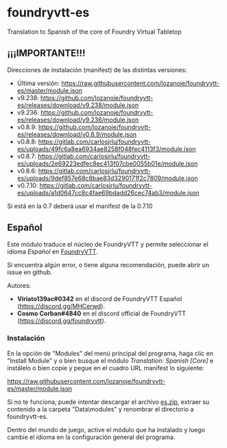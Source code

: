 # foundryvtt-es

Translation to Spanish of the core of Foundry Virtual Tabletop

## ¡¡¡IMPORTANTE!!!

Direcciones de instalación (manifest) de las distintas versiones:

* Última versión: https://raw.githubusercontent.com/lozanoje/foundryvtt-es/master/module.json
* v9.238: https://github.com/lozanoje/foundryvtt-es/releases/download/v9.238/module.json
* v9.236: https://github.com/lozanoje/foundryvtt-es/releases/download/v9.236/module.json
* v0.8.9: https://github.com/lozanoje/foundryvtt-es/releases/download/v0.8.9/module.json
* v0.8.8: https://gitlab.com/carlosjrlu/foundryvtt-es/uploads/49fc6a8ea6934ae8258f048fec4113f3/module.json
* v0.8.7: https://gitlab.com/carlosjrlu/foundryvtt-es/uploads/2e69223edfec8ec413f07cbe0055b01e/module.json
* v0.8.6: https://gitlab.com/carlosjrlu/foundryvtt-es/uploads/9def857e68c8bae83d3290171f2c7809/module.json
* v0.7.10: https://gitlab.com/carlosjrlu/foundryvtt-es/uploads/a1d0647cc8c4fae69bdadd26cec74ab3/module.json

Si está en la 0.7 deberá usar el manifest de la 0.7.10

## Español

Este módulo traduce el núcleo de FoundryVTT y permite seleccionar el idioma *Español* en [FoundryVTT](http://foundryvtt.com/ "Foundry Virtual Tabletop").

Si encuentra algún error, o tiene alguna recomendación, puede abrir un issue en github.

Autores: 
* **Viriato139ac#0342** en el discord de FoundryVTT Español (https://discord.gg/MHCerwd).
* **Cosmo Corban#4840** en el discord official de FoundryVTT (https://discord.gg/foundryvtt).

### Instalación

En la opción de "Modules" del menú principal del programa, haga clic en "Install Module" y o bien busque el módulo *Translation: Spanish [Core]* e instálelo o bien copie y pegue en el cuadro URL manifest lo siguiente:

https://raw.githubusercontent.com/lozanoje/foundryvtt-es/master/module.json

Si no te funciona, puede intentar descargar el archivo [es.zip](https://github.com/lozanoje/foundryvtt-es/archive/master.zip "master.zip"), extraer su contenido a la carpeta "Data\modules" y renombrar el directorio a foundryvtt-es.

Dentro del mundo de juego, active el módulo que ha instalado y luego cambie el idioma en la configuración general del programa.



